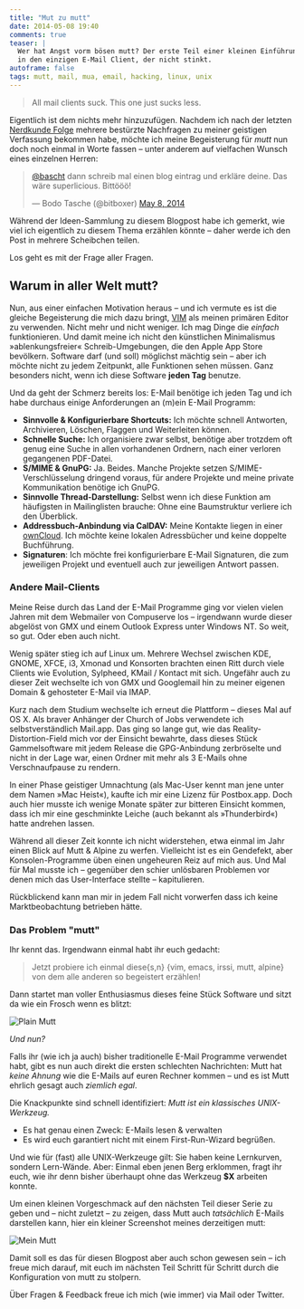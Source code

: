 ```yaml
---
title: "Mut zu mutt"
date: 2014-05-08 19:40
comments: true
teaser: |
  Wer hat Angst vorm bösen mutt? Der erste Teil einer kleinen Einführung 
  in den einzigen E-Mail Client, der nicht stinkt.
autoframe: false
tags: mutt, mail, mua, email, hacking, linux, unix
---
```

> All mail clients suck.  This one just sucks less.

Eigentlich ist dem nichts mehr hinzuzufügen. Nachdem ich nach der letzten
[Nerdkunde Folge](http://nerdkunde.de/nk027.html) mehrere bestürzte Nachfragen
zu meiner geistigen Verfassung bekommen habe, möchte ich meine Begeisterung
für *mutt* nun doch noch einmal in Worte fassen – unter anderem auf vielfachen
Wunsch eines einzelnen Herren:

<blockquote class="twitter-tweet" lang="en"><p><a href="https://twitter.com/bascht">@bascht</a> dann schreib
mal einen blog eintrag und erkläre deine. Das wäre superlicious. Bittööö!</p>&mdash; Bodo Tasche (@bitboxer) 
<a href="https://twitter.com/bitboxer/statuses/464314248798433280">May 8, 2014</a></blockquote>

Während der Ideen-Sammlung zu diesem Blogpost habe ich gemerkt, wie viel ich eigentlich
zu diesem Thema erzählen könnte – daher werde ich den Post in mehrere Scheibchen teilen.

Los geht es mit der Frage aller Fragen.

## Warum in aller Welt mutt?

Nun, aus einer einfachen Motivation heraus – und ich vermute es ist die gleiche 
Begeisterung die mich dazu bringt, [VIM](/blog/2012/02/19/vim/) als meinen primären Editor zu verwenden. 
Nicht mehr und nicht weniger. Ich mag Dinge die *einfach* funktionieren. 
Und damit meine ich nicht den künstlichen Minimalismus »ablenkungsfreier« Schreib-Umgebungen, 
die den Apple App Store bevölkern. Software darf (und soll) möglichst mächtig sein – aber ich möchte nicht zu jedem Zeitpunkt, 
alle Funktionen sehen müssen. Ganz besonders nicht, wenn ich diese Software **jeden Tag** benutze.

Und da geht der Schmerz bereits los: E-Mail benötige ich jeden Tag und ich habe 
durchaus einige Anforderungen an (m)ein E-Mail Programm:

* **Sinnvolle & Konfigurierbare Shortcuts:**
  Ich möchte schnell Antworten, Archivieren, Löschen, Flaggen und Weiterleiten können.
* **Schnelle Suche:**
  Ich organisiere zwar selbst, benötige aber trotzdem oft genug eine Suche in allen
  vorhandenen Ordnern, nach einer verloren gegangenen PDF-Datei.
* **S/MIME & GnuPG:**
  Ja. Beides. Manche Projekte setzen S/MIME-Verschlüsselung dringend voraus, für andere
  Projekte und meine private Kommunikation benötige ich GnuPG.
* **Sinnvolle Thread-Darstellung:**
  Selbst wenn ich diese Funktion am häufigsten in Mailinglisten brauche: Ohne eine
  Baumstruktur verliere ich den Überblick.
* **Addressbuch-Anbindung via CalDAV:**
  Meine Kontakte liegen in einer [ownCloud](/blog/2014/02/14/sachen-selber-machen/).
  Ich möchte keine lokalen Adressbücher und keine doppelte Buchführung.
* **Signaturen**:
  Ich möchte frei konfigurierbare E-Mail Signaturen, die zum jeweiligen Projekt und
  eventuell auch zur jeweiligen Antwort passen.

### Andere Mail-Clients

Meine Reise durch das Land der E-Mail Programme ging vor vielen vielen Jahren mit dem
Webmailer von Compuserve los – irgendwann wurde dieser abgelöst von GMX und einem Outlook
Express unter Windows NT. So weit, so gut. Oder eben auch nicht.

Wenig später stieg ich auf Linux um. Mehrere Wechsel zwischen KDE, GNOME, XFCE, i3,
Xmonad und Konsorten brachten einen Ritt durch viele Clients wie Evolution, Sylpheed,
KMail / Kontact mit sich. Ungefähr auch zu dieser Zeit wechselte ich von GMX und
Googlemail hin zu meiner eigenen Domain & gehosteter E-Mail via IMAP.

Kurz nach dem Studium wechselte ich erneut die Plattform – dieses Mal auf OS X. Als
braver Anhänger der Church of Jobs verwendete ich selbstverständlich Mail.app. Das
ging so lange gut, wie das Reality-Distortion-Field mich vor der Einsicht bewahrte,
dass dieses Stück Gammelsoftware mit jedem Release die GPG-Anbindung zerbröselte und
nicht in der Lage war, einen Ordner mit mehr als 3 E-Mails ohne Verschnaufpause zu rendern.

In einer Phase geistiger Umnachtung (als Mac-User kennt man jene unter dem Namen »Mac Heist«),
kaufte ich mir eine Lizenz für Postbox.app. Doch auch hier musste ich wenige Monate später 
zur bitteren Einsicht kommen, dass ich mir eine geschminkte Leiche (auch bekannt als »Thunderbird«) 
hatte andrehen lassen.

Während all dieser Zeit konnte ich nicht widerstehen, etwa einmal im Jahr einen Blick
auf Mutt & Alpine zu werfen. Vielleicht ist es ein Gendefekt, aber Konsolen-Programme üben
einen ungeheuren Reiz auf mich aus. Und Mal für Mal musste ich – gegenüber den schier
unlösbaren Problemen vor denen mich das User-Interface stellte – kapitulieren.

Rückblickend kann man mir in jedem Fall nicht vorwerfen dass ich keine Marktbeobachtung betrieben hätte.

### Das Problem "mutt"

Ihr kennt das. Irgendwann einmal habt ihr euch gedacht: 

> Jetzt probiere ich einmal diese{s,n} {vim, emacs, irssi, mutt, alpine} von dem alle anderen so begeistert
> erzählen!

Dann startet man voller Enthusiasmus dieses feine Stück Software und sitzt da wie ein Frosch wenn es blitzt:

![Plain Mutt](/blog/2014-05-08-mut-zu-mutt/mutt-ohne-config.png)

*Und nun?*

Falls ihr (wie ich ja auch) bisher traditionelle E-Mail Programme verwendet habt, gibt es nun auch
direkt die ersten schlechten Nachrichten: Mutt hat _keine Ahnung_ wie die E-Mails auf euren Rechner
kommen – und es ist Mutt ehrlich gesagt auch _ziemlich egal_.

Die Knackpunkte sind schnell identifiziert: *Mutt ist ein klassisches UNIX-Werkzeug.*

* Es hat genau einen Zweck: E-Mails lesen & verwalten
* Es wird euch garantiert nicht mit einem First-Run-Wizard begrüßen.

Und wie für (fast) alle UNIX-Werkzeuge gilt: Sie haben keine Lernkurven, sondern
Lern-Wände. Aber: Einmal eben jenen Berg erklommen, fragt ihr euch, wie ihr denn bisher überhaupt
ohne das Werkzeug **$X** arbeiten konnte.

Um einen kleinen Vorgeschmack auf den nächsten Teil dieser Serie zu geben und – nicht
zuletzt – zu zeigen, dass Mutt auch *tatsächlich* E-Mails darstellen kann, hier ein
kleiner Screenshot meines derzeitigen mutt:

![Mein Mutt](/blog/2014-05-08-mut-zu-mutt/full-blown-mutt.png)

Damit soll es das für diesen Blogpost aber auch schon gewesen sein – ich freue mich darauf, 
mit euch im nächsten Teil Schritt für Schritt durch die Konfiguration von mutt zu stolpern.

Über Fragen & Feedback freue ich mich (wie immer) via Mail oder Twitter.

